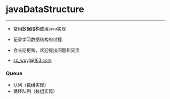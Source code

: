 # javaDataStructure
---
* 常用数据结构使用java实现
* 记录学习数据结构的过程
* 会长期更新，欢迎提出问题和交流

*  sx_wuyj@163.com

### Queue
* 队列（数组实现）
* 循环队列（数组实现）